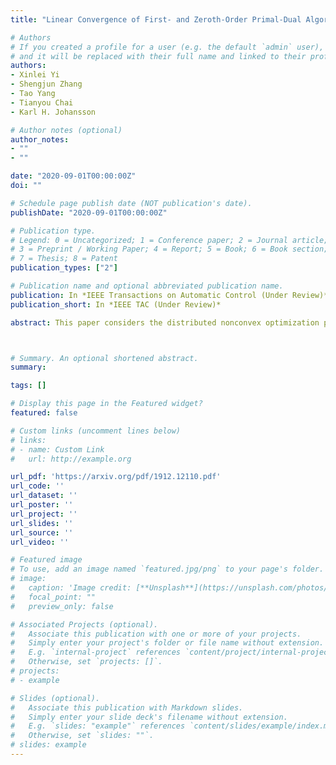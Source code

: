 ```yaml
---
title: "Linear Convergence of First- and Zeroth-Order Primal-Dual Algorithms for Distributed Nonconvex Optimization"

# Authors
# If you created a profile for a user (e.g. the default `admin` user), write the username (folder name) here 
# and it will be replaced with their full name and linked to their profile.
authors:
- Xinlei Yi
- Shengjun Zhang
- Tao Yang
- Tianyou Chai
- Karl H. Johansson

# Author notes (optional)
author_notes:
- ""
- ""

date: "2020-09-01T00:00:00Z"
doi: ""

# Schedule page publish date (NOT publication's date).
publishDate: "2020-09-01T00:00:00Z"

# Publication type.
# Legend: 0 = Uncategorized; 1 = Conference paper; 2 = Journal article;
# 3 = Preprint / Working Paper; 4 = Report; 5 = Book; 6 = Book section;
# 7 = Thesis; 8 = Patent
publication_types: ["2"]

# Publication name and optional abbreviated publication name.
publication: In *IEEE Transactions on Automatic Control (Under Review)*
publication_short: In *IEEE TAC (Under Review)*

abstract: This paper considers the distributed nonconvex optimization problem of minimizing a global cost function formed by a sum of local cost functions by using local information exchange.  We first propose a distributed first-order primal-dual algorithm. We show that it converges sublinearly to a stationary point if each local cost function is smooth and linearly to a global optimum under an additional condition that the global cost function satisfies the Polyak-{\L}ojasiewicz condition. This condition is weaker than strong convexity, which is a standard condition for proving linear convergence of distributed optimization algorithms, and the global minimizer is not necessarily unique. Motivated by the situations where the gradients are unavailable, we then propose a distributed  zeroth-order algorithm, derived from the proposed distributed first-order algorithm by using a deterministic gradient estimator, and show that it has the same convergence properties as the proposed first-order algorithm  under the same conditions. The theoretical results are illustrated by numerical simulations.



# Summary. An optional shortened abstract.
summary:

tags: []

# Display this page in the Featured widget?
featured: false

# Custom links (uncomment lines below)
# links:
# - name: Custom Link
#   url: http://example.org

url_pdf: 'https://arxiv.org/pdf/1912.12110.pdf'
url_code: ''
url_dataset: ''
url_poster: ''
url_project: ''
url_slides: ''
url_source: ''
url_video: ''

# Featured image
# To use, add an image named `featured.jpg/png` to your page's folder. 
# image:
#   caption: 'Image credit: [**Unsplash**](https://unsplash.com/photos/pLCdAaMFLTE)'
#   focal_point: ""
#   preview_only: false

# Associated Projects (optional).
#   Associate this publication with one or more of your projects.
#   Simply enter your project's folder or file name without extension.
#   E.g. `internal-project` references `content/project/internal-project/index.md`.
#   Otherwise, set `projects: []`.
# projects:
# - example

# Slides (optional).
#   Associate this publication with Markdown slides.
#   Simply enter your slide deck's filename without extension.
#   E.g. `slides: "example"` references `content/slides/example/index.md`.
#   Otherwise, set `slides: ""`.
# slides: example
---
```


<!-- {{% callout note %}}
Click the *Cite* button above to demo the feature to enable visitors to import publication metadata into their reference management software.
{{% /callout %}}

{{% callout note %}}
Create your slides in Markdown - click the *Slides* button to check out the example.
{{% /callout %}}

Supplementary notes can be added here, including [code, math, and images](https://wowchemy.com/docs/writing-markdown-latex/). -->
